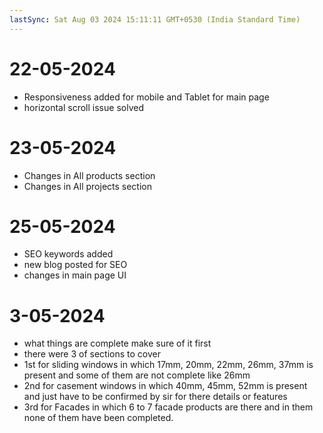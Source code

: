 ```yaml
---
lastSync: Sat Aug 03 2024 15:11:11 GMT+0530 (India Standard Time)
---
```

# 22-05-2024
- Responsiveness added for mobile and Tablet for main page
- horizontal scroll issue solved

# 23-05-2024
- Changes in All products section
- Changes in All projects section 

# 25-05-2024
- SEO keywords added 
- new blog posted for SEO 
- changes in main page UI

# 3-05-2024
- what things are complete make sure of it first 
- there were 3 of sections to cover 
- 1st for sliding windows in which 17mm, 20mm, 22mm, 26mm, 37mm is present and some of them are not complete like 26mm 
- 2nd for casement windows in which 40mm, 45mm, 52mm is present and just have to be confirmed by sir for there details or features
- 3rd for Facades in which 6 to 7 facade products are there and in them none of them have been completed.